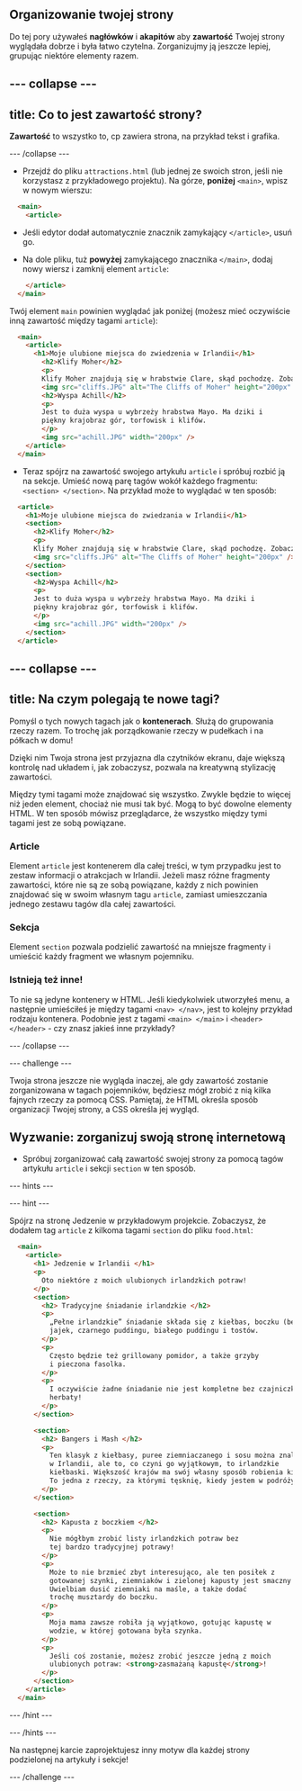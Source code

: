 ## Organizowanie twojej strony

Do tej pory używałeś **nagłówków** i **akapitów** aby **zawartość** Twojej strony wyglądała dobrze i była łatwo czytelna. Zorganizujmy ją jeszcze lepiej, grupując niektóre elementy razem.

## \--- collapse \---

## title: Co to jest zawartość strony?

**Zawartość** to wszystko to, cp zawiera strona, na przykład tekst i grafika.

\--- /collapse \---

+ Przejdź do pliku `attractions.html` (lub jednej ze swoich stron, jeśli nie korzystasz z przykładowego projektu). Na górze, **poniżej** `<main>`, wpisz w nowym wierszu: 

```html
  <main>
    <article>
```

+ Jeśli edytor dodał automatycznie znacznik zamykający `</article>`, usuń go.

+ Na dole pliku, tuż **powyżej** zamykającego znacznika `</main>`, dodaj nowy wiersz i zamknij element `article`:

```html
    </article>
  </main>
```

Twój element `main` powinien wyglądać jak poniżej (możesz mieć oczywiście inną zawartość między tagami `article`):

```html
  <main>
    <article>
      <h1>Moje ulubione miejsca do zwiedzenia w Irlandii</h1>
        <h2>Klify Moher</h2>
        <p>
        Klify Moher znajdują się w hrabstwie Clare, skąd pochodzę. Zobacz, jakie są fajne!</p>
        <img src="cliffs.JPG" alt="The Cliffs of Moher" height="200px" />
        <h2>Wyspa Achill</h2>
        <p>
        Jest to duża wyspa u wybrzeży hrabstwa Mayo. Ma dziki i
        piękny krajobraz gór, torfowisk i klifów.
        </p>
        <img src="achill.JPG" width="200px" />
    </article>
  </main>
```

+ Teraz spójrz na zawartość swojego artykułu `article` i spróbuj rozbić ją na sekcje. Umieść nową parę tagów wokół każdego fragmentu: `<section> </section>`. Na przykład może to wyglądać w ten sposób:

```html
  <article>
    <h1>Moje ulubione miejsca do zwiedzania w Irlandii</h1>
    <section>
      <h2>Klify Moher</h2>
      <p>
      Klify Moher znajdują się w hrabstwie Clare, skąd pochodzę. Zobacz, jakie są fajne!</p>
      <img src="cliffs.JPG" alt="The Cliffs of Moher" height="200px" />
    </section>
    <section>
      <h2>Wyspa Achill</h2>
      <p>
      Jest to duża wyspa u wybrzeży hrabstwa Mayo. Ma dziki i
      piękny krajobraz gór, torfowisk i klifów.
      </p>
      <img src="achill.JPG" width="200px" />
    </section>
  </article>
```

## \--- collapse \---

## title: Na czym polegają te nowe tagi?

Pomyśl o tych nowych tagach jak o **kontenerach**. Służą do grupowania rzeczy razem. To trochę jak porządkowanie rzeczy w pudełkach i na półkach w domu!

Dzięki nim Twoja strona jest przyjazna dla czytników ekranu, daje większą kontrolę nad układem i, jak zobaczysz, pozwala na kreatywną stylizację zawartości.

Między tymi tagami może znajdować się wszystko. Zwykle będzie to więcej niż jeden element, chociaż nie musi tak być. Mogą to być dowolne elementy HTML. W ten sposób mówisz przeglądarce, że wszystko między tymi tagami jest ze sobą powiązane.

### Article

Element `article` jest kontenerem dla całej treści, w tym przypadku jest to zestaw informacji o atrakcjach w Irlandii. Jeżeli masz różne fragmenty zawartości, które nie są ze sobą powiązane, każdy z nich powinien znajdować się w swoim własnym tagu `article`, zamiast umieszczania jednego zestawu tagów dla całej zawartości.

### Sekcja

Element `section` pozwala podzielić zawartość na mniejsze fragmenty i umieścić każdy fragment we własnym pojemniku.

### Istnieją też inne!

To nie są jedyne kontenery w HTML. Jeśli kiedykolwiek utworzyłeś menu, a następnie umieściłeś je między tagami `<nav> </nav>`, jest to kolejny przykład rodzaju kontenera. Podobnie jest z tagami `<main> </main>` i `<header> </header>` - czy znasz jakieś inne przykłady?

\--- /collapse \---

\--- challenge \---

Twoja strona jeszcze nie wygląda inaczej, ale gdy zawartość zostanie zorganizowana w tagach pojemników, będziesz mógł zrobić z nią kilka fajnych rzeczy za pomocą CSS. Pamiętaj, że HTML określa sposób organizacji Twojej strony, a CSS określa jej wygląd.

## Wyzwanie: zorganizuj swoją stronę internetową

+ Spróbuj zorganizować całą zawartość swojej strony za pomocą tagów artykułu `article` i sekcji `section` w ten sposób. 

\--- hints \---

\--- hint \---

Spójrz na stronę Jedzenie w przykładowym projekcie. Zobaczysz, że dodałem tag `article` z kilkoma tagami `section` do pliku `food.html`:

```html
  <main>
    <article>
      <h1> Jedzenie w Irlandii </h1>
      <p>
        Oto niektóre z moich ulubionych irlandzkich potraw!
      </p>  
      <section>
        <h2> Tradycyjne śniadanie irlandzkie </h2>
        <p>
          „Pełne irlandzkie” śniadanie składa się z kiełbas, boczku (bekonu),
          jajek, czarnego puddingu, białego puddingu i tostów.
        </p>
        <p>
          Często będzie też grillowany pomidor, a także grzyby
          i pieczona fasolka.
        </p>
        <p>
          I oczywiście żadne śniadanie nie jest kompletne bez czajniczka ulubionej 
          herbaty!
        </p>
      </section>

      <section>
        <h2> Bangers i Mash </h2>
        <p>
          Ten klasyk z kiełbasy, puree ziemniaczanego i sosu można znaleźć nie tylko
          w Irlandii, ale to, co czyni go wyjątkowym, to irlandzkie
          kiełbaski. Większość krajów ma swój własny sposób robienia kiełbas.
          To jedna z rzeczy, za którymi tęsknię, kiedy jestem w podróży!
        </p>
      </section>

      <section>
        <h2> Kapusta z boczkiem </h2>
        <p>
          Nie mógłbym zrobić listy irlandzkich potraw bez
          tej bardzo tradycyjnej potrawy!
        </p>
        <p>
          Może to nie brzmieć zbyt interesująco, ale ten posiłek z
          gotowanej szynki, ziemniaków i zielonej kapusty jest smaczny i wypełniający.
          Uwielbiam dusić ziemniaki na maśle, a także dodać
          trochę musztardy do boczku.
        </p>
        <p>
          Moja mama zawsze robiła ją wyjątkowo, gotując kapustę w
          wodzie, w której gotowana była szynka.
        </p>
        <p>
          Jeśli coś zostanie, możesz zrobić jeszcze jedną z moich
          ulubionych potraw: <strong>zasmażaną kapustę</strong>!
        </p>
      </section>
    </article>     
  </main>
```

\--- /hint \---

\--- /hints \---

Na następnej karcie zaprojektujesz inny motyw dla każdej strony podzielonej na artykuły i sekcje!

\--- /challenge \---